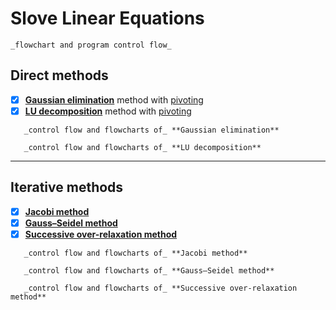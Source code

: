Slove Linear Equations
========================
```
_flowchart and program control flow_
```
## Direct methods ##
- [x] [**Gaussian elimination**][Gaussian] method with [pivoting][]
- [x] [**LU decomposition**][LU] method with [pivoting][]

```
   _control flow and flowcharts of_ **Gaussian elimination**

   _control flow and flowcharts of_ **LU decomposition**
```
--------------------
## Iterative methods ##
- [x] [**Jacobi method**][Jacobi]
- [x] [**Gauss–Seidel method**][Gauss_Seidel]
- [x] [**Successive over-relaxation method**][SOR]

```
   _control flow and flowcharts of_ **Jacobi method**

   _control flow and flowcharts of_ **Gauss–Seidel method**
   
   _control flow and flowcharts of_ **Successive over-relaxation method**
```
  
[Gaussian]:https://en.wikipedia.org/wiki/Gaussian_elimination "Refer to WIKIPEDIA."
[pivoting]:https://en.wikipedia.org/wiki/Pivot_element "Refer to WIKIPEDIA."
[LU]:https://en.wikipedia.org/wiki/LU_decomposition "Refer to WIKIPEDIA."

[Jacobi]:https://en.wikipedia.org/wiki/Jacobi_method "Refer to WIKIPEDIA."
[Gauss_Seidel]:https://en.wikipedia.org/wiki/Gauss%E2%80%93Seidel_method "Refer to WIKIPEDIA."
[SOR]:https://en.wikipedia.org/wiki/Successive_over-relaxation "Refer to WIKIPEDIA."
